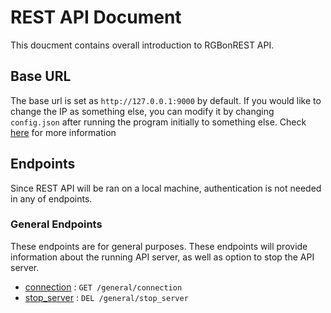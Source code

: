 
# REST API Document
This doucment contains overall introduction to RGBonREST API.

## Base URL
The base url is set as `http://127.0.0.1:9000` by default. If you would like to change the IP as something else, you can modify it by changing `config.json` after running the program initially to something else. Check [here](https://github.com/gooday2die/RgbOnRest/blob/main/GitHub/api_docs/config.md) for more information

## Endpoints
Since REST API will be ran on a local machine, authentication is not needed in any of endpoints.

### General Endpoints
These endpoints are for general purposes. These endpoints will provide information about the running API server, as well as option to stop the API server.
- [connection](https://github.com/gooday2die/RgbOnRest/tree/main/GitHub/api_docs/general/connection.md) : `GET /general/connection`
- [stop_server](https://github.com/gooday2die/RgbOnRest/tree/main/GitHub/api_docs/general/connection.md) : `DEL /general/stop_server`
